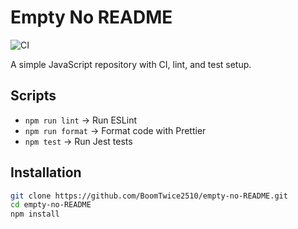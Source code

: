 # Empty No README

![CI](https://github.com/BoomTwice2510/empty-no-README/actions/workflows/ci.yml/badge.svg)

A simple JavaScript repository with CI, lint, and test setup.

## Scripts

- `npm run lint` → Run ESLint  
- `npm run format` → Format code with Prettier  
- `npm test` → Run Jest tests

## Installation

```bash
git clone https://github.com/BoomTwice2510/empty-no-README.git
cd empty-no-README
npm install
